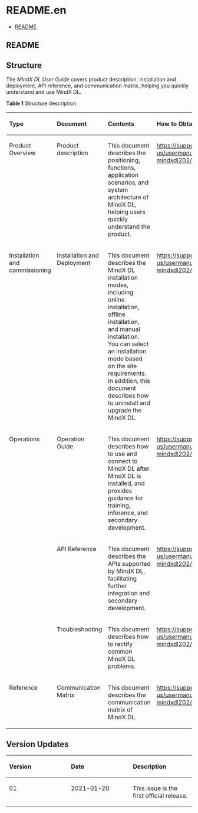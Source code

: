 # README.en
-   [README](#readme.md)
<h2 id="readme.md">README</h2>

## Structure<a name="section4370122171815"></a>

The  _MindX DL User Guide_  covers product description, installation and deployment, API reference, and communication matrix, helping you quickly understand and use MindX DL.

**Table  1**  Structure description

<a name="en-us_topic_0183384832_table5883122510515"></a>
<table><thead align="left"><tr id="en-us_topic_0183384832_row88831425257"><th class="cellrowborder" valign="top" width="12%" id="mcps1.2.5.1.1"><p id="en-us_topic_0183384832_p1588311251511"><a name="en-us_topic_0183384832_p1588311251511"></a><a name="en-us_topic_0183384832_p1588311251511"></a>Type</p>
</th>
<th class="cellrowborder" valign="top" width="15%" id="mcps1.2.5.1.2"><p id="en-us_topic_0183384832_p14884102515519"><a name="en-us_topic_0183384832_p14884102515519"></a><a name="en-us_topic_0183384832_p14884102515519"></a>Document</p>
</th>
<th class="cellrowborder" valign="top" width="50.1%" id="mcps1.2.5.1.3"><p id="en-us_topic_0183384832_p1288418256514"><a name="en-us_topic_0183384832_p1288418256514"></a><a name="en-us_topic_0183384832_p1288418256514"></a>Contents</p>
</th>
<th class="cellrowborder" valign="top" width="22.900000000000002%" id="mcps1.2.5.1.4"><p id="en-us_topic_0183384832_p2617111194418"><a name="en-us_topic_0183384832_p2617111194418"></a><a name="en-us_topic_0183384832_p2617111194418"></a>How to Obtain</p>
</th>
</tr>
</thead>
<tbody><tr id="en-us_topic_0183384832_row488413250518"><td class="cellrowborder" valign="top" width="12%" headers="mcps1.2.5.1.1 "><p id="en-us_topic_0183384832_p1188413251352"><a name="en-us_topic_0183384832_p1188413251352"></a><a name="en-us_topic_0183384832_p1188413251352"></a>Product Overview</p>
</td>
<td class="cellrowborder" valign="top" width="15%" headers="mcps1.2.5.1.2 "><p id="en-us_topic_0183384832_p16884182518511"><a name="en-us_topic_0183384832_p16884182518511"></a><a name="en-us_topic_0183384832_p16884182518511"></a>Product description</p>
</td>
<td class="cellrowborder" valign="top" width="50.1%" headers="mcps1.2.5.1.3 "><p id="en-us_topic_0183384832_p178845251052"><a name="en-us_topic_0183384832_p178845251052"></a><a name="en-us_topic_0183384832_p178845251052"></a>This document describes the positioning, functions, application scenarios, and system architecture of MindX DL, helping users quickly understand the product.</p>
</td>
<td class="cellrowborder" valign="top" width="22.900000000000002%" headers="mcps1.2.5.1.4 "><p id="en-us_topic_0183384832_p196171515446"><a name="en-us_topic_0183384832_p196171515446"></a><a name="en-us_topic_0183384832_p196171515446"></a><a href="https://support.huaweicloud.com/intl/en-us/usermanual-mindxdl202/atlasmindx_19_0003.html" target="_blank" rel="noopener noreferrer">https://support.huaweicloud.com/intl/en-us/usermanual-mindxdl202/atlasmindx_19_0003.html</a></p>
</td>
</tr>
<tr id="en-us_topic_0183384832_row68842250517"><td class="cellrowborder" valign="top" width="12%" headers="mcps1.2.5.1.1 "><p id="en-us_topic_0183384832_p38841125952"><a name="en-us_topic_0183384832_p38841125952"></a><a name="en-us_topic_0183384832_p38841125952"></a>Installation and commissioning</p>
</td>
<td class="cellrowborder" valign="top" width="15%" headers="mcps1.2.5.1.2 "><p id="en-us_topic_0183384832_p128841025255"><a name="en-us_topic_0183384832_p128841025255"></a><a name="en-us_topic_0183384832_p128841025255"></a>Installation and Deployment</p>
</td>
<td class="cellrowborder" valign="top" width="50.1%" headers="mcps1.2.5.1.3 "><p id="en-us_topic_0183384832_p988414258519"><a name="en-us_topic_0183384832_p988414258519"></a><a name="en-us_topic_0183384832_p988414258519"></a>This document describes the MindX DL installation modes, including online installation, offline installation, and manual installation. You can select an installation mode based on the site requirements. In addition, this document describes how to uninstall and upgrade the MindX DL.</p>
</td>
<td class="cellrowborder" valign="top" width="22.900000000000002%" headers="mcps1.2.5.1.4 "><p id="en-us_topic_0183384832_p2061713112443"><a name="en-us_topic_0183384832_p2061713112443"></a><a name="en-us_topic_0183384832_p2061713112443"></a><a href="https://support.huaweicloud.com/intl/en-us/usermanual-mindxdl202/atlasmindx_03_0003.html" target="_blank" rel="noopener noreferrer">https://support.huaweicloud.com/intl/en-us/usermanual-mindxdl202/atlasmindx_03_0003.html</a></p>
</td>
</tr>
<tr id="row14581112113017"><td class="cellrowborder" rowspan="3" valign="top" width="12%" headers="mcps1.2.5.1.1 "><p id="en-us_topic_0183384832_p168847257517"><a name="en-us_topic_0183384832_p168847257517"></a><a name="en-us_topic_0183384832_p168847257517"></a>Operations</p>
</td>
<td class="cellrowborder" valign="top" width="15%" headers="mcps1.2.5.1.2 "><p id="p358214218302"><a name="p358214218302"></a><a name="p358214218302"></a>Operation Guide</p>
</td>
<td class="cellrowborder" valign="top" width="50.1%" headers="mcps1.2.5.1.3 "><p id="p158292115307"><a name="p158292115307"></a><a name="p158292115307"></a>This document describes how to use and connect to MindX DL after MindX DL is installed, and provides guidance for training, inference, and secondary development.</p>
</td>
<td class="cellrowborder" valign="top" width="22.900000000000002%" headers="mcps1.2.5.1.4 "><p id="p2582102193010"><a name="p2582102193010"></a><a name="p2582102193010"></a><a href="https://support.huaweicloud.com/intl/en-us/usermanual-mindxdl202/atlasmindx_02_0002.html" target="_blank" rel="noopener noreferrer">https://support.huaweicloud.com/intl/en-us/usermanual-mindxdl202/atlasmindx_02_0002.html</a></p>
</td>
</tr>
<tr id="en-us_topic_0183384832_row168848256514"><td class="cellrowborder" valign="top" headers="mcps1.2.5.1.1 "><p id="en-us_topic_0183384832_p588411256516"><a name="en-us_topic_0183384832_p588411256516"></a><a name="en-us_topic_0183384832_p588411256516"></a>API Reference</p>
</td>
<td class="cellrowborder" valign="top" headers="mcps1.2.5.1.2 "><p id="en-us_topic_0183384832_p288422518517"><a name="en-us_topic_0183384832_p288422518517"></a><a name="en-us_topic_0183384832_p288422518517"></a>This document describes the APIs supported by MindX DL, facilitating further integration and secondary development.</p>
</td>
<td class="cellrowborder" valign="top" headers="mcps1.2.5.1.3 "><p id="en-us_topic_0183384832_p76175124410"><a name="en-us_topic_0183384832_p76175124410"></a><a name="en-us_topic_0183384832_p76175124410"></a><a href="https://support.huaweicloud.com/intl/en-us/usermanual-mindxdl202/atlasmindx_07_0001.html" target="_blank" rel="noopener noreferrer">https://support.huaweicloud.com/intl/en-us/usermanual-mindxdl202/atlasmindx_07_0001.html</a></p>
</td>
</tr>
<tr id="row8385132820249"><td class="cellrowborder" valign="top" headers="mcps1.2.5.1.1 "><p id="p1238652817249"><a name="p1238652817249"></a><a name="p1238652817249"></a>Troubleshooting</p>
</td>
<td class="cellrowborder" valign="top" headers="mcps1.2.5.1.2 "><p id="p1438672811244"><a name="p1438672811244"></a><a name="p1438672811244"></a>This document describes how to rectify common MindX DL problems.</p>
</td>
<td class="cellrowborder" valign="top" headers="mcps1.2.5.1.3 "><p id="p23861285246"><a name="p23861285246"></a><a name="p23861285246"></a><a href="https://support.huaweicloud.com/intl/en-us/usermanual-mindxdl202/atlasmindx_08_0002.html" target="_blank" rel="noopener noreferrer">https://support.huaweicloud.com/intl/en-us/usermanual-mindxdl202/atlasmindx_08_0002.html</a></p>
</td>
</tr>
<tr id="en-us_topic_0183384832_row38849251258"><td class="cellrowborder" valign="top" width="12%" headers="mcps1.2.5.1.1 "><p id="p127292039101416"><a name="p127292039101416"></a><a name="p127292039101416"></a>Reference</p>
</td>
<td class="cellrowborder" valign="top" width="15%" headers="mcps1.2.5.1.2 "><p id="en-us_topic_0183384832_p8884132514514"><a name="en-us_topic_0183384832_p8884132514514"></a><a name="en-us_topic_0183384832_p8884132514514"></a>Communication Matrix</p>
</td>
<td class="cellrowborder" valign="top" width="50.1%" headers="mcps1.2.5.1.3 "><p id="p9869143715147"><a name="p9869143715147"></a><a name="p9869143715147"></a>This document describes the communication matrix of MindX DL.</p>
</td>
<td class="cellrowborder" valign="top" width="22.900000000000002%" headers="mcps1.2.5.1.4 "><p id="p195631364517"><a name="p195631364517"></a><a name="p195631364517"></a><a href="https://support.huaweicloud.com/intl/en-us/usermanual-mindxdl202/atlasmindx_09_0001.html" target="_blank" rel="noopener noreferrer">https://support.huaweicloud.com/intl/en-us/usermanual-mindxdl202/atlasmindx_09_0001.html</a></p>
</td>
</tr>
</tbody>
</table>

## Version Updates<a name="section13873610757"></a>

<a name="table7854542104414"></a>
<table><thead align="left"><tr id="row785512423445"><th class="cellrowborder" valign="top" width="33.33333333333333%" id="mcps1.1.4.1.1"><p id="p19856144274419"><a name="p19856144274419"></a><a name="p19856144274419"></a>Version</p>
</th>
<th class="cellrowborder" valign="top" width="33.33333333333333%" id="mcps1.1.4.1.2"><p id="p3856134219446"><a name="p3856134219446"></a><a name="p3856134219446"></a>Date</p>
</th>
<th class="cellrowborder" valign="top" width="33.33333333333333%" id="mcps1.1.4.1.3"><p id="p585634218445"><a name="p585634218445"></a><a name="p585634218445"></a>Description</p>
</th>
</tr>
</thead>
<tbody><tr id="row118567425441"><td class="cellrowborder" valign="top" width="33.33333333333333%" headers="mcps1.1.4.1.1 "><p id="p08571442174415"><a name="p08571442174415"></a><a name="p08571442174415"></a>01</p>
</td>
<td class="cellrowborder" valign="top" width="33.33333333333333%" headers="mcps1.1.4.1.2 "><p id="p38571542154414"><a name="p38571542154414"></a><a name="p38571542154414"></a>2021-01-20</p>
</td>
<td class="cellrowborder" valign="top" width="33.33333333333333%" headers="mcps1.1.4.1.3 "><p id="p5857142154415"><a name="p5857142154415"></a><a name="p5857142154415"></a>This issue is the first official release.</p>
</td>
</tr>
</tbody>
</table>

